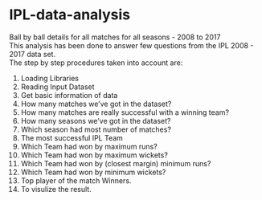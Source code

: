 # IPL-data-analysis
Ball by ball details for all matches for all seasons - 2008 to 2017<br/>
This analysis has been done to answer few questions from the IPL 2008 - 2017 data set.<br/>
The step by step procedures taken into account are:<br/>
1. Loading Libraries<br/>
2. Reading Input Dataset<br/>
3. Get basic information of data <br/>
4. How many matches we’ve got in the dataset? </br>
5. How many matches are really successful with a winning team? </br>
6. How many seasons we’ve got in the dataset?</br>
7. Which season had most number of matches?</br>
8. The most successful IPL Team</br>
9. Which Team had won by maximum runs?</br>
10. Which Team had won by maximum wickets?</br>
11. Which Team had won by (closest margin) minimum runs?</br>
12. Which Team had won by minimum wickets?</br>
13. Top player of the match Winners. </br>
14. To visulize the result. </br>
